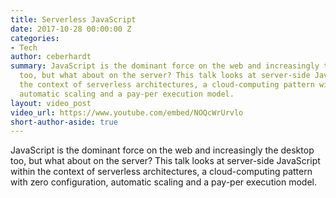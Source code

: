```yaml
---
title: Serverless JavaScript
date: 2017-10-28 00:00:00 Z
categories:
- Tech
author: ceberhardt
summary: JavaScript is the dominant force on the web and increasingly the desktop
  too, but what about on the server? This talk looks at server-side JavaScript within
  the context of serverless architectures, a cloud-computing pattern with zero configuration,
  automatic scaling and a pay-per execution model.
layout: video_post
video_url: https://www.youtube.com/embed/NOQcWrUrvlo
short-author-aside: true
---
```


JavaScript is the dominant force on the web and increasingly the desktop too, but what about on the server? This talk looks at server-side JavaScript within the context of serverless architectures, a cloud-computing pattern with zero configuration, automatic scaling and a pay-per execution model.

